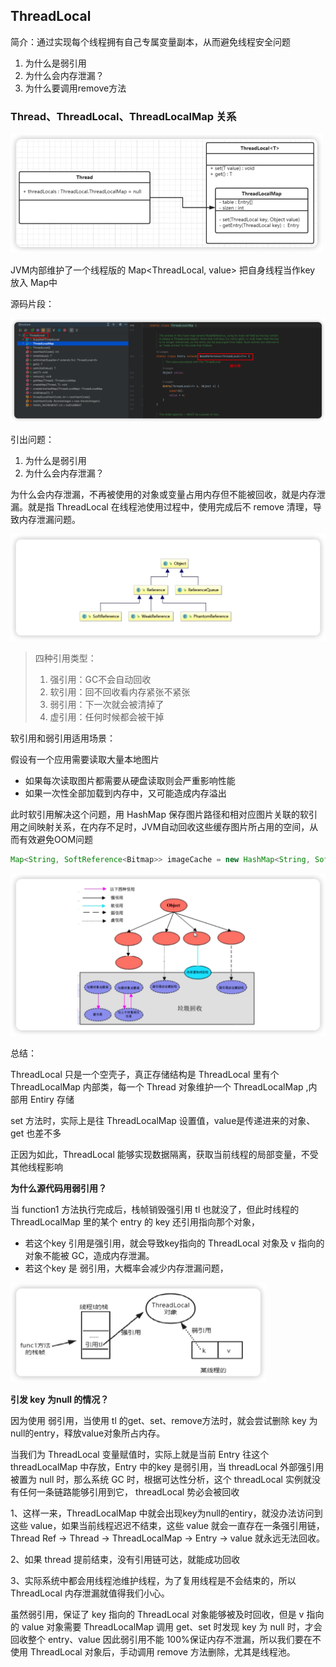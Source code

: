 ## ThreadLocal 

简介：通过实现每个线程拥有自己专属变量副本，从而避免线程安全问题

1. 为什么是弱引用
2. 为什么会内存泄漏？
3. 为什么要调用remove方法



### Thread、ThreadLocal、ThreadLocalMap 关系



<img src="images/07%E3%80%81ThreadLocal/image-20241204104837856.png" alt="image-20241204104837856" style="zoom:50%;" />

JVM内部维护了一个线程版的 Map<ThreadLocal, value> 把自身线程当作key 放入 Map中

源码片段：

<img src="images/07%E3%80%81ThreadLocal/image-20241204104937025.png" alt="image-20241204104937025" style="zoom:50%;" />



引出问题：

1. 为什么是弱引用
2. 为什么会内存泄漏？



为什么会内存泄漏，不再被使用的对象或变量占用内存但不能被回收，就是内存泄漏。就是指 ThreadLocal 在线程池使用过程中，使用完成后不 remove 清理，导致内存泄漏问题。

<img src="images/07%E3%80%81ThreadLocal/image-20241204110249044.png" alt="image-20241204110249044" style="zoom:50%;" />

> 四种引用类型：
>
> 1. 强引用：GC不会自动回收
> 2. 软引用：回不回收看内存紧张不紧张
> 3. 弱引用：下一次就会被清掉了
> 4. 虚引用：任何时候都会被干掉

软引用和弱引用适用场景：

假设有一个应用需要读取大量本地图片

+ 如果每次读取图片都需要从硬盘读取则会严重影响性能
+ 如果一次性全部加载到内存中，又可能造成内存溢出

此时软引用解决这个问题，用 HashMap 保存图片路径和相对应图片关联的软引用之间映射关系，在内存不足时，JVM自动回收这些缓存图片所占用的空间，从而有效避免OOM问题

```java
Map<String, SoftReference<Bitmap>> imageCache = new HashMap<String, SoftReference<Bitmap>>()
```

![image-20241204115256129](images/07%E3%80%81ThreadLocal/image-20241204115256129.png)



总结：

ThreadLocal 只是一个空壳子，真正存储结构是 ThreadLocal 里有个 ThreadLocalMap 内部类，每一个 Thread 对象维护一个 ThreadLocalMap ,内部用 Entiry 存储

set 方法时，实际上是往 ThreadLocalMap 设置值，value是传递进来的对象、get 也差不多

正因为如此，ThreadLocal 能够实现数据隔离，获取当前线程的局部变量，不受其他线程影响





**为什么源代码用弱引用？**

当 function1 方法执行完成后，栈帧销毁强引用 tl 也就没了，但此时线程的 ThreadLocalMap 里的某个 entry 的 key 还引用指向那个对象，

+ 若这个key 引用是强引用，就会导致key指向的 ThreadLocal 对象及 v 指向的对象不能被 GC，造成内存泄漏。
+ 若这个key 是 弱引用，大概率会减少内存泄漏问题，

<img src="images/07%E3%80%81ThreadLocal/image-20241204141643350.png" alt="image-20241204141643350" style="zoom:50%;" />



**引发 key 为null 的情况？**

因为使用 弱引用，当使用 tl 的get、set、remove方法时，就会尝试删除 key 为null的entry，释放value对象所占内存。

当我们为 ThreadLocal 变量赋值时，实际上就是当前 Entry 往这个 threadLocalMap 中存放，Entry 中的key 是弱引用，当 threadLocal 外部强引用被置为 null 时，那么系统 GC 时，根据可达性分析，这个 threadLocal 实例就没有任何一条链路能够引用到它， threadLocal 势必会被回收

1、这样一来，ThreadLocalMap 中就会出现key为null的entiry，就没办法访问到这些 value，如果当前线程迟迟不结束，这些 value 就会一直存在一条强引用链， Thread Ref -> Thread  -> ThreadLocalMap -> Entry -> value 就永远无法回收。

2、如果 thread 提前结束，没有引用链可达，就能成功回收

3、实际系统中都会用线程池维护线程，为了复用线程是不会结束的，所以 ThreadLocal 内存泄漏就值得我们小心。



虽然弱引用，保证了 key 指向的 ThreadLocal 对象能够被及时回收，但是 v 指向的 value 对象需要 ThreadLocalMap 调用 get、set 时发现 key 为 null 时，才会回收整个 entry、value 因此弱引用不能 100%保证内存不泄漏，所以我们要在不使用 ThreadLocal 对象后，手动调用 remove 方法删除，尤其是线程池。